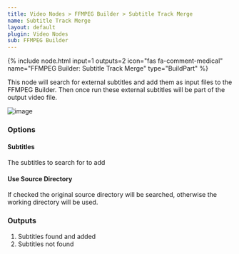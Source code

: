 ```yaml
---
title: Video Nodes > FFMPEG Builder > Subtitle Track Merge
name: Subtitle Track Merge
layout: default
plugin: Video Nodes
sub: FFMPEG Builder
---
```


{% include node.html input=1 outputs=2 icon="fas fa-comment-medical" name="FFMPEG Builder: Subtitle Track Merge" type="BuildPart" %}


This node will search for external subtitles and add them as input files to the FFMPEG Builder.  Then once run these external subtitles will be part of the output video file.

![image](https://user-images.githubusercontent.com/958400/167319446-523eb0a4-88be-4526-9d98-eb998edf9e46.png)


### Options
#### Subtitles
The subtitles to search for to add

#### Use Source Directory
If checked the original source directory will be searched, otherwise the working directory will be used.


### Outputs
1. Subtitles found and added
2. Subtitles not found